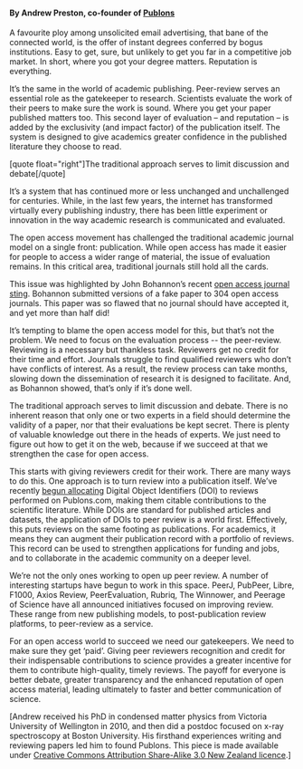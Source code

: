 <html><body><h4>By Andrew Preston, co-founder of <a href="https://publons.com/" target="_blank">Publons</a></h4>

A favourite ploy among unsolicited email advertising, that bane of the connected world, is the offer of instant degrees conferred by bogus institutions. Easy to get, sure, but unlikely to get you far in a competitive job market. In short, where you got your degree matters. Reputation is everything.



It’s the same in the world of academic publishing. Peer-review serves an essential role as the gatekeeper to research. Scientists evaluate the work of their peers to make sure the work is sound. Where you get your paper published matters too. This second layer of evaluation – and reputation – is added by the exclusivity (and impact factor) of the publication itself. The system is designed to give academics greater confidence in the published literature they choose to read.



[quote float="right"]The traditional approach serves to limit discussion and debate[/quote]



It’s a system that has continued more or less unchanged and unchallenged for centuries. While, in the last few years, the internet has transformed virtually every publishing industry, there has been little experiment or innovation in the way academic research is communicated and evaluated.



The open access movement has challenged the traditional academic journal model on a single front: publication. While open access has made it easier for people to access a wider range of material, the issue of evaluation remains. In this critical area, traditional journals still hold all the cards.



This issue was highlighted by John Bohannon’s recent <a href="http://www.sciencemag.org/content/342/6154/60" target="_blank">open access journal sting</a>. Bohannon submitted versions of a fake paper to 304 open access journals. This paper was so flawed that no journal should have accepted it, and yet more than half did!



It’s tempting to blame the open access model for this, but that’s not the problem. We need to focus on the evaluation process -- the peer-review. Reviewing is a necessary but thankless task. Reviewers get no credit for their time and effort. Journals struggle to find qualified reviewers who don’t have conflicts of interest. As a result, the review process can take months, slowing down the dissemination of research it is designed to facilitate. And, as Bohannon showed, that’s only if it’s done well.



The traditional approach serves to limit discussion and debate. There is no inherent reason that only one or two experts in a field should determine the validity of a paper, nor that their evaluations be kept secret. There is plenty of valuable knowledge out there in the heads of experts. We just need to figure out how to get it on the web, because if we succeed at that we strengthen the case for open access.



This starts with giving reviewers credit for their work. There are many ways to do this. One approach is to turn review into a publication itself. We’ve recently <a href="http://blog.publons.com/post/61380784056/announcing-doi-support-for-reviews" target="_blank">begun allocating</a> Digital Object Identifiers (DOI) to reviews performed on Publons.com, making them citable contributions to the scientific literature. While DOIs are standard for published articles and datasets, the application of DOIs to peer review is a world first. Effectively, this puts reviews on the same footing as publications. For academics, it means they can augment their publication record with a portfolio of reviews. This record can be used to strengthen applications for funding and jobs, and to collaborate in the academic community on a deeper level.



We’re not the only ones working to open up peer review. A number of interesting startups have begun to work in this space. PeerJ, PubPeer, Libre, F1000, Axios Review, PeerEvaluation, Rubriq, The Winnower, and Peerage of Science have all announced initiatives focused on improving review. These range from new publishing models, to post-publication review platforms, to peer-review as a service.



For an open access world to succeed we need our gatekeepers. We need to make sure they get ‘paid’. Giving peer reviewers recognition and credit for their indispensable contributions to science provides a greater incentive for them to contribute high-quality, timely reviews. The payoff for everyone is better debate, greater transparency and the enhanced reputation of open access material, leading ultimately to faster and better communication of science.



[Andrew received his PhD in condensed matter physics from Victoria University of Wellington in 2010, and then did a postdoc focused on x-ray spectroscopy at Boston University. His firsthand experiences writing and reviewing papers led him to found Publons. This piece is made available under <a href="http://creativecommons.org/licenses/by-sa/3.0/nz/" target="_blank">Creative Commons Attribution Share-Alike 3.0 New Zealand licence</a>.]</body></html>